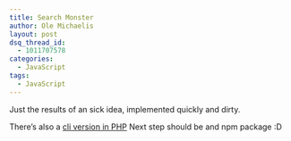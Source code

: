 ```yaml
---
title: Search Monster
author: Ole Michaelis
layout: post
dsq_thread_id:
  - 1011707578
categories:
  - JavaScript
tags:
  - JavaScript
---
```


Just the results of an sick idea, implemented quickly and dirty.


There’s also a [cli version in PHP][1]
Next step should be and npm package :D

 [1]: http://www.youtube.com/watch?v=UAIaJPkSuUw&feature=youtu.be